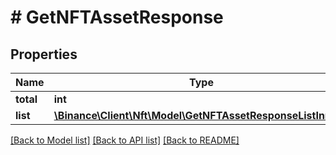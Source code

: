 # # GetNFTAssetResponse

## Properties

Name | Type | Description | Notes
------------ | ------------- | ------------- | -------------
**total** | **int** |  | [optional]
**list** | [**\Binance\Client\Nft\Model\GetNFTAssetResponseListInner[]**](GetNFTAssetResponseListInner.md) |  | [optional]

[[Back to Model list]](../../README.md#models) [[Back to API list]](../../README.md#endpoints) [[Back to README]](../../README.md)
